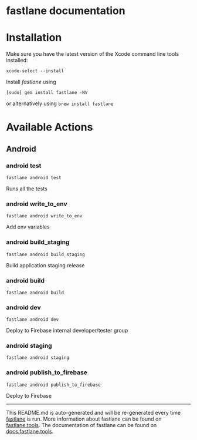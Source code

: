 fastlane documentation
================
# Installation

Make sure you have the latest version of the Xcode command line tools installed:

```
xcode-select --install
```

Install _fastlane_ using
```
[sudo] gem install fastlane -NV
```
or alternatively using `brew install fastlane`

# Available Actions
## Android
### android test
```
fastlane android test
```
Runs all the tests
### android write_to_env
```
fastlane android write_to_env
```
Add env variables
### android build_staging
```
fastlane android build_staging
```
Build application staging release
### android build
```
fastlane android build
```

### android dev
```
fastlane android dev
```
Deploy to Firebase internal developer/tester group
### android staging
```
fastlane android staging
```

### android publish_to_firebase
```
fastlane android publish_to_firebase
```
Deploy to Firebase

----

This README.md is auto-generated and will be re-generated every time [fastlane](https://fastlane.tools) is run.
More information about fastlane can be found on [fastlane.tools](https://fastlane.tools).
The documentation of fastlane can be found on [docs.fastlane.tools](https://docs.fastlane.tools).
